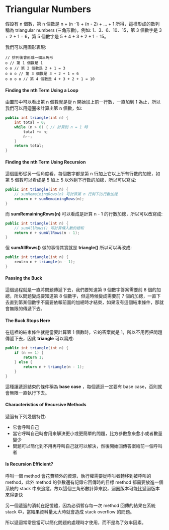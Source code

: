 # Triangular Numbers

假設有 n 個數，第 n 個數是 n + \(n -1\) + \(n - 2\) + ... + 1 所得，這樣形成的數列稱為 triangular numbers \(三角形數\)，例如: 1、3、6、10、15，第 3 個數字是 3 + 2 + 1 = 6，第 5 個數字是 5 + 4 + 3 + 2 + 1 = 15。

我們可以用圖形表現:

```text
// 排列後會形成一個三角形
o // 第 1 個數是 1
o o // 第 2 個數是 2 + 1 = 3
o o o // 第 3 個數是 3 + 2 + 1 = 6
o o o o // 第 4 個數是 4 + 3 + 2 + 1 = 10
```

#### Finding the nth Term Using a Loop

由圖形中可以看出第 n 個數就是從 n 開始加上前一行數，一直加到 1 為止，所以 我們可以用迴圈來計算出第 n 個數，如:

```java
public int triangle(int n) {
    int total = 0;
    while (n > 0) { // 計算到 n = 1 時
        total += n;
        n--;
    }
    return total;
}
```

#### Finding the nth Term Using Recursion

這個圖形從另一個角度看，每個數字都是第 n 行加上它以上所有行數的加總，如第 5 個數可以看成是 5 加上 5 以外剩下行數的加總，所以可以寫成:

```java
public int triangle(int n) {
    // sumRemainingRows(n) 可計算第 n 行剩下的行數加總
    return n + sumRemainingRows(n);
}
```

而 **sumRemainingRows\(n\)** 可以看成是計算 n - 1 的行數加總，所以可以改寫成:

```java
public int triangle(int n) {
    // sumAllRows() 可計算傳入數的總和
    return n + sumAllRows(n - 1);
}
```

但 **sumAllRows\(\)** 做的事情其實就是 **triangle\(\)** 所以可以再改成:

```java
public int triangle(int n) {
    reutrn n + triangle(n - 1);
}
```

#### Passing the Buck

這個過程就是一直將問題傳遞下去，我們要知道第 9 個數字答案需要前 8 個的加總，所以問題變成要知道第 8 個數字，但這時候變成需要前 7 個的加總，一直下去直到第某個數字不需要依賴前面的加總時才結束，如果沒有這個結束條件，那就會無限的傳遞下去。

#### The Buck Stops Here

在這裡的結束條件就是當要計算第 1 個數時，它的答案就是 1，所以不用再把問題傳遞下去，因此 **triangle** 可以寫成:

```java
public int triangle(int n) {
    if (n == 1) {
        return 1;
    } else {
        return n + triangle(n - 1);
    }
}
```

這種讓遞迴結束的條件稱為 **base case** ，每個遞迴一定要有 base case，否則就會無限一直執行下去。

#### Characteristics of Recursive Methods

遞迴有下列幾個特性:

* 它會呼叫自己
* 當它呼叫自己時會用來解決更小或更簡單的問題，比方參數愈來愈小或者數量變少
* 問題可以簡化到不用再呼叫自己就可以解決，然後開始回傳答案給前一個呼叫者

#### Is Recursion Efficient?

呼叫一個 method 會花費額外的資源，執行權需要從呼叫者轉移到被呼叫的 method，此外 method 的參數還有記錄它回傳時的目標 method 都需要放進一個 系統的 stack 中來追蹤，故以這個三角形數計算來說，迴圈版本可能比遞迴版本來得更快

另一個遞迴的消耗在記憶體，因為必須暫存每一次 method 回傳的結果在系統 stack 中，當結果資料量太大時就會造成 stack overflow 的問題。

所以遞迴常常是當可以簡化問題的處理時才使用，而不是為了效率因素。



